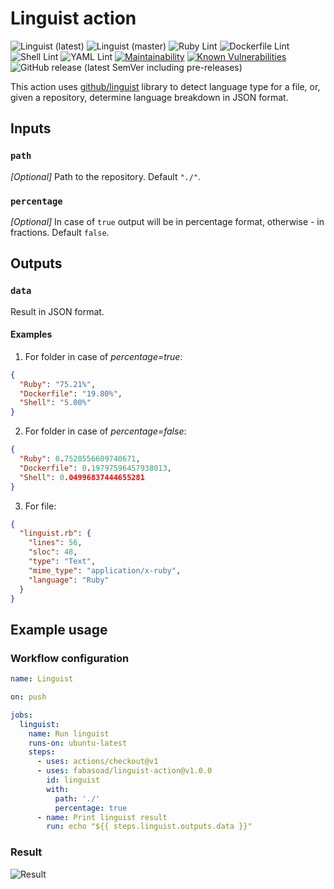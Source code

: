 # Linguist action
![Linguist (latest)](https://github.com/fabasoad/linguist-action/workflows/Linguist%20(latest)/badge.svg) ![Linguist (master)](https://github.com/fabasoad/linguist-action/workflows/Linguist%20(master)/badge.svg) ![Ruby Lint](https://github.com/fabasoad/linguist-action/workflows/Ruby%20Lint/badge.svg) ![Dockerfile Lint](https://github.com/fabasoad/linguist-action/workflows/Dockerfile%20Lint/badge.svg) ![Shell Lint](https://github.com/fabasoad/linguist-action/workflows/Shell%20Lint/badge.svg) ![YAML Lint](https://github.com/fabasoad/linguist-action/workflows/YAML%20Lint/badge.svg) [![Maintainability](https://api.codeclimate.com/v1/badges/13229b16ea7db1df48ff/maintainability)](https://codeclimate.com/github/fabasoad/linguist-action/maintainability) [![Known Vulnerabilities](https://snyk.io/test/github/fabasoad/linguist-action/badge.svg?targetFile=Gemfile.lock)](https://snyk.io/test/github/fabasoad/linguist-action?targetFile=Gemfile.lock) ![GitHub release (latest SemVer including pre-releases)](https://img.shields.io/github/v/release/fabasoad/linguist-action?include_prereleases)

This action uses [github/linguist](https://github.com/github/linguist) library to detect language type for a file, or, given a repository, determine language breakdown in JSON format.

## Inputs

### `path`

_[Optional]_ Path to the repository. Default `"./"`.

### `percentage`

_[Optional]_ In case of `true` output will be in percentage format, otherwise - in fractions. Default `false`.

## Outputs

### `data`

Result in JSON format.
#### Examples
1. For folder in case of _percentage=true_:
```json
{
  "Ruby": "75.21%",
  "Dockerfile": "19.80%",
  "Shell": "5.00%"
}
```
2. For folder in case of _percentage=false_:
```json
{
  "Ruby": 0.7520556609740671,
  "Dockerfile": 0.19797596457938013,
  "Shell": 0.04996837444655281
}
```
3. For file:
```json
{
  "linguist.rb": {
    "lines": 56,
    "sloc": 48,
    "type": "Text",
    "mime_type": "application/x-ruby",
    "language": "Ruby"
  }
}
```
## Example usage

### Workflow configuration

```yaml
name: Linguist

on: push

jobs:
  linguist:
    name: Run linguist
    runs-on: ubuntu-latest
    steps:
      - uses: actions/checkout@v1
      - uses: fabasoad/linguist-action@v1.0.0
        id: linguist
        with:
          path: './'
          percentage: true
      - name: Print linguist result
        run: echo "${{ steps.linguist.outputs.data }}"
```

### Result
![Result](https://raw.githubusercontent.com/fabasoad/linguist-action/master/screenshot.png)